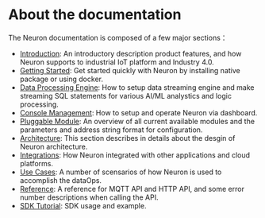# About the documentation

The Neuron documentation is composed of a few major sections：

* [Introduction](./introduction.md): An introductory description product features, and how Neuron supports to industrial IoT platform and Industry 4.0.
* [Getting Started](./getting-started/installation.md): Get started quickly with Neuron by installing native package or using docker.
* [Data Processing Engine](./data-processing-engine/prerequisite-setup.md): How to setup data streaming engine and make streaming SQL statements for various AI/ML analystics and logic processing.
* [Console Management](./console-management/license-installation.md): How to setup and operate Neuron via dashboard.
* [Pluggable Module](./module-plugins/module-list.md): An overview of all current available modules and the parameters and address string format for configuration.
* [Architecture](./architecture.md): This section describes in details about the desgin of Neuron architecture.
* [Integrations](./integration.md): How Neuron integrated with other applications and cloud platforms.
* [Use Cases](./use_cases.md): A number of scensarios of how Neuron is used to accomplish the dataOps.
* [Reference](./reference/http-api.md): A reference for MQTT API and HTTP API, and some error number descriptions when calling the API.
* [SDK Tutorial](./sdk/sdk_based-driver-development.md): SDK usage and example.

